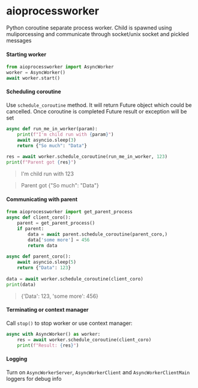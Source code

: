 # aioprocessworker
Python coroutine separate process worker. Child is spawned using muliporcessing and communicate through socket/unix socket and pickled messages 

#### Starting worker
```python
from aioprocessworker import AsyncWorker 
worker = AsyncWorker()
await worker.start()
```

#### Scheduling coroutine
Use `schedule_coroutine` method. It will return Future object which could be cancelled. Once coroutine is completed Future result or exception will be set
```python
async def run_me_in_worker(param):
    print(f"I'm child run with {param}")
    await asyncio.sleep(3)
    return {"So much": "Data"}
    
res = await worker.schedule_coroutine(run_me_in_worker, 123)
print(f"Parent got {res}")

```
> I'm child run with 123

> Parent got {"So much": "Data"}

#### Communicating with parent
```python
from aioprocessworker import get_parent_process 
async def client_coro():
    parent = get_parent_process()
    if parent:
        data = await parent.schedule_coroutine(parent_coro,)
        data['some more'] = 456
        return data
    
async def parent_coro():
    await asyncio.sleep(5)
    return {"Data": 123}
    
data = await worker.schedule_coroutine(client_coro)
print(data)
```
> {'Data': 123, 'some more': 456}
#### Terminating or context manager

Call `stop()` to stop worker or use context manager:
```python
async with AsyncWorker() as worker:
    res = await worker.schedule_coroutine(client_coro)
    print(f"Result: {res}")
```

#### Logging
Turn on `AsyncWorkerServer`, `AsyncWorkerClient` and `AsyncWorkerClientMain` loggers for debug info
